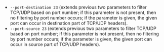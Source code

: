 * `--port-destination 23` (extends previous two parameters to filter TCP/UDP based on port number; if this parameter is not present, then no filtering by port number occurs; if the parameter is given, the given port can occur in destination part of TCP/UDP headers).
* `--port-source 23` (extends previous two parameters to filter TCP/UDP based on port number; if this parameter is not present, then no filtering by port number occurs; if the parameter is given, the given port can occur in source part of TCP/UDP headers).


